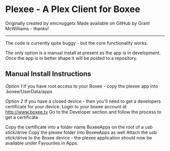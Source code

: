 Plexee - A Plex Client for Boxee
================================
Originally created by xmcnuggetx
Made available on GitHub by Grant McWilliams - thanks!

---

The code is currently quite buggy - but the core functionality works.

The only option is a manual install at present as the app is in development.
Once the app is in better shape it will be posted to a repository.

Manual Install Instructions
---------------------------
*Option 1*
If you have root access to your Boxee - copy the plexee app into .boxee/UserData/apps

*Option 2*
If you have a closed device - then you'll need to get a developers certificate for your device.
Login to your boxee account at http://www.boxee.tv
Go to the Developer section and follow the process to get a certificate

Copy the certificate into a folder name BoxeeApps on the root of a usb stick/drive
Copy the plexee folder into BoxeeApps as well
Attach the usb stick/drive to the Boxee device - the plexee application should now be available under Favourites in Apps.
